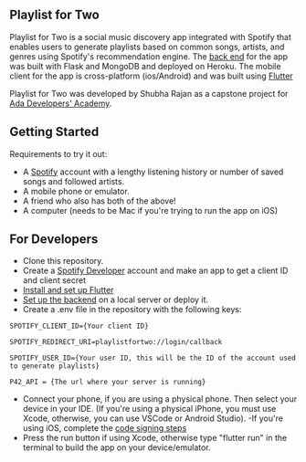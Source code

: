 ## Playlist for Two

Playlist for Two is a social music discovery app integrated with Spotify that enables users to generate playlists based on common songs, artists, and genres using Spotify's recommendation engine. The [back end](https://github.com/shubha-rajan/playlist-for-two-backend) for the app was built with Flask and MongoDB and deployed on Heroku. The mobile client for the app is cross-platform (ios/Android) and was built using [Flutter](https://flutter.dev/)

Playlist for Two was developed by Shubha Rajan as a capstone project for [Ada Developers' Academy](https://adadevelopersacademy.org).

## Getting Started

Requirements to try it out:

- A [Spotify](spotify.com) account with a lengthy listening history or number of saved songs and followed artists.
- A mobile phone or emulator.
- A friend who also has both of the above!
- A computer (needs to be Mac if you're trying to run the app on iOS)

## For Developers
- Clone this repository.
- Create a [Spotify Developer](https://developer.spotify.com/dashboard/) account and make an app to get a client ID and client secret
- [Install and set up Flutter](https://flutter.dev/docs/get-started/install)
- [Set up the backend](https://github.com/shubha-rajan/playlist-for-two-backend/) on a local server or deploy it.
- Create a .env file in the repository with the following keys:


```
SPOTIFY_CLIENT_ID={Your client ID}
 
SPOTIFY_REDIRECT_URI=playlistfortwo://login/callback 
 
SPOTIFY_USER_ID={Your user ID, this will be the ID of the account used to generate playlists} 
 
P42_API = {The url where your server is running}
```
- Connect your phone, if you are using a physical phone. Then select your device in your IDE. (If you're using a physical iPhone, you must use Xcode, otherwise, you can use VSCode or Android Studio).
-If you're using iOS, complete the [code signing steps](https://medium.com/front-end-weekly/how-to-test-your-flutter-ios-app-on-your-ios-device-75924bfd75a8)
- Press the run button if using Xcode, otherwise type "flutter run" in the terminal to build the app on your device/emulator.
